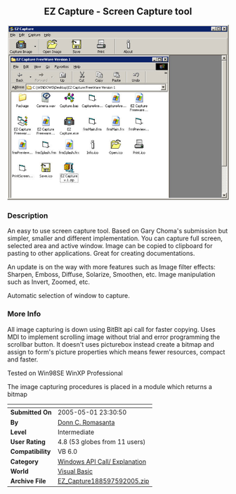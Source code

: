 ﻿<div align="center">

## EZ Capture \- Screen Capture tool

<img src="PIC2004729521118214.jpg">
</div>

### Description

An easy to use screen capture tool. Based on Gary Choma's submission but simpler, smaller and different implementation. You can capture full screen, selected area and active window. Image can be copied to clipboard for pasting to other applications. Great for creating documentations.

An update is on the way with more features such as Image filter effects: Sharpen, Emboss, Diffuse, Solarize, Smoothen, etc. Image manipulation such as Invert, Zoomed, etc.

Automatic selection of window to capture.
 
### More Info
 
All image capturing is down using BitBlt api call for faster copying. Uses MDI to implement scrolling image without trial and error programming the scrollbar button. It doesn't uses picturebox instead create a bitmap and assign to form's picture properties which means fewer resources, compact and faster.

Tested on Win98SE WinXP Professional

The image capturing procedures is placed in a module which returns a bitmap


<span>             |<span>
---                |---
**Submitted On**   |2005-05-01 23:30:50
**By**             |[Donn C\. Romasanta](https://github.com/Planet-Source-Code/PSCIndex/blob/master/ByAuthor/donn-c-romasanta.md)
**Level**          |Intermediate
**User Rating**    |4.8 (53 globes from 11 users)
**Compatibility**  |VB 6\.0
**Category**       |[Windows API Call/ Explanation](https://github.com/Planet-Source-Code/PSCIndex/blob/master/ByCategory/windows-api-call-explanation__1-39.md)
**World**          |[Visual Basic](https://github.com/Planet-Source-Code/PSCIndex/blob/master/ByWorld/visual-basic.md)
**Archive File**   |[EZ\_Capture188597592005\.zip](https://github.com/Planet-Source-Code/donn-c-romasanta-ez-capture-screen-capture-tool__1-55227/archive/master.zip)








